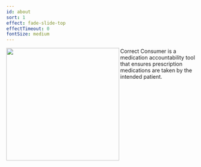 ```yaml
---
id: about
sort: 1
effect: fade-slide-top
effectTimeout: 0
fontSize: medium
---
```

<img align="left" width="300" src="http://www.fillmurray.com/100/100">

Correct Consumer is a medication accountability tool that ensures prescription medications are taken by the intended patient.
